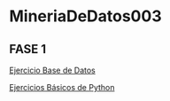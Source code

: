 # MineriaDeDatos003
## FASE 1 
[Ejercicio Base de Datos](https://github.com/AranzaEsteban/Mineria-de-datos/blob/main/Ej1_BasesDatos_Equipo_1.pdf)

[Ejercicios Básicos de Python](https://github.com/Oscarcarg/MineriaDeDatos003/blob/main/Ej_Python_1941600.ipynb)
